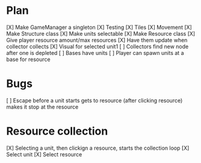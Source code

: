 # Plan

[X] Make GameManager a singleton
[X] Testing
[X] Tiles
[X] Movement 
[X] Make Structure class
[X] Make units selectable
[X] Make Resource class
[X] Give player resource amount/max resources
[X] Have them update when collector collects
[X] Visual for selected unit1 
[ ] Collectors find new node after one is depleted
[ ] Bases have units
[ ] Player can spawn units at a base for resource


# Bugs

[ ] Escape before a unit starts gets to resource (after clicking resource) makes it stop at the resource


# Resource collection

[X] Selecting a unit, then clickign a resource, starts the collection loop
[X] Select unit
[X] Select resource

